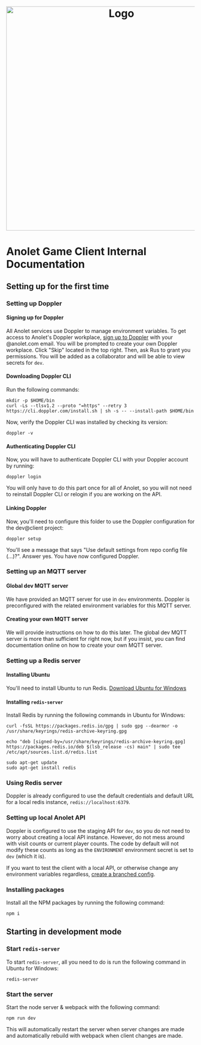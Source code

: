 <h1 align="center">
	<a>
		<img align="center"
			width="600"
			alt="Logo"
			src="https://cdn.anolet.com/logos/longform/color/LongFormSideBlack80.png">
	</a>
</h1>

# Anolet Game Client Internal Documentation

## Setting up for the first time

### Setting up Doppler

#### Signing up for Doppler

All Anolet services use Doppler to manage environment variables. To get access to Anolet's Doppler workplace, [sign up to Doppler](https://dashboard.doppler.com/register) with your @anolet.com email. You will be prompted to create your own Doppler workplace. Click "Skip" located in the top right. Then, ask Rus to grant you permissions. You will be added as a collaborator and will be able to view secrets for `dev`.

#### Downloading Doppler CLI

Run the following commands:

```shell
mkdir -p $HOME/bin
curl -Ls --tlsv1.2 --proto "=https" --retry 3 https://cli.doppler.com/install.sh | sh -s -- --install-path $HOME/bin
```

Now, verify the Doppler CLI was installed by checking its version:

```shell
doppler -v
```

#### Authenticating Doppler CLI

Now, you will have to authenticate Doppler CLI with your Doppler account by running:

```shell
doppler login
```

You will only have to do this part once for all of Anolet, so you will not need to reinstall Doppler CLI or relogin if you are working on the API.

#### Linking Doppler

Now, you'll need to configure this folder to use the Doppler configuration for the dev@client project:

```shell
doppler setup
```

You'll see a message that says "Use default settings from repo config file (...)?". Answer yes.
You have now configured Doppler.

### Setting up an MQTT server

#### Global dev MQTT server

We have provided an MQTT server for use in `dev` environments. Doppler is preconfigured with the related environment variables for this MQTT server.

#### Creating your own MQTT server

We will provide instructions on how to do this later. The global dev MQTT server is more than sufficient for right now, but if you insist, you can find documentation online on how to create your own MQTT server.

### Setting up a Redis server

#### Installing Ubuntu

You'll need to install Ubuntu to run Redis. [Download Ubuntu for Windows](https://www.microsoft.com/store/productId/9NBLGGH4MSV6)

#### Installing `redis-server`

Install Redis by running the following commands in Ubuntu for Windows:

```shell
curl -fsSL https://packages.redis.io/gpg | sudo gpg --dearmor -o /usr/share/keyrings/redis-archive-keyring.gpg

echo "deb [signed-by=/usr/share/keyrings/redis-archive-keyring.gpg] https://packages.redis.io/deb $(lsb_release -cs) main" | sudo tee /etc/apt/sources.list.d/redis.list

sudo apt-get update
sudo apt-get install redis
```

### Using Redis server

Doppler is already configured to use the default credentials and default URL for a local redis instance, `redis://localhost:6379`.

### Setting up local Anolet API

Doppler is configured to use the staging API for `dev`, so you do not need to worry about creating a local API instance. However, do not mess around with visit counts or current player counts. The code by default will not modify these counts as long as the `ENVIRONMENT` environment secret is set to `dev` (which it is).

If you want to test the client with a local API, or otherwise change any environment variables regardless, [create a branched config](https://docs.doppler.com/docs/branch-configs).

### Installing packages

Install all the NPM packages by running the following command:

```shell
npm i
```

## Starting in development mode

### Start `redis-server`

To start `redis-server`, all you need to do is run the following command in Ubuntu for Windows:

```shell
redis-server
```

### Start the server

Start the node server & webpack with the following command:

```shell
npm run dev
```

This will automatically restart the server when server changes are made and automatically rebuild with webpack when client changes are made.
